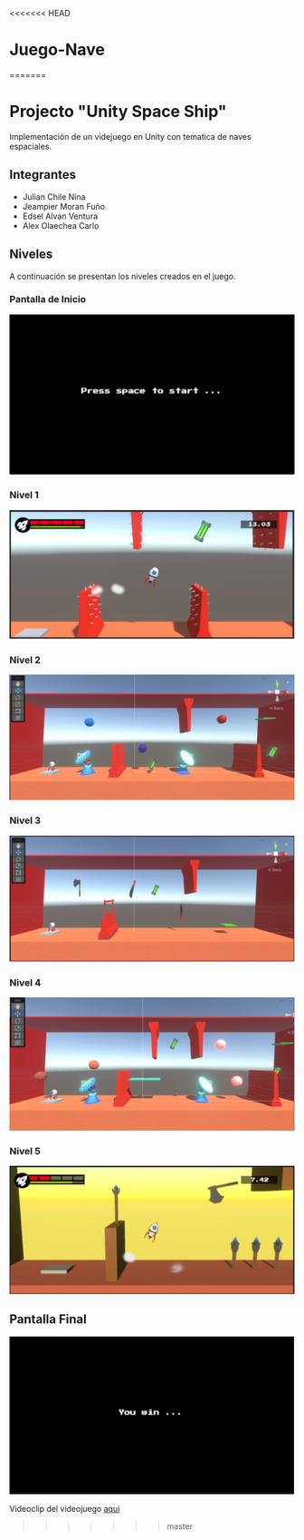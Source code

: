 <<<<<<< HEAD
# Juego-Nave
=======
# Projecto "Unity Space Ship"

Implementación de un videjuego en Unity con tematica de naves espaciales.

## Integrantes
- Julian Chile Nina
- Jeampier Moran Fuño
- Edsel Alvan Ventura
- Alex Olaechea Carlo

## Niveles
A continuación se presentan los niveles creados en el juego.
### Pantalla de Inicio
![Imagen de inicio](./imgs/init.PNG)
### Nivel 1
![Imagen nivel 1 ](./imgs/level1.PNG)
### Nivel 2
![Imagen nivel 2 ](./imgs/level2.PNG)
### Nivel 3
![Imagen nivel 3 ](./imgs/level3.PNG)
### Nivel 4
![Imagen nivel 4](./imgs/level4.PNG)
### Nivel 5
![Imagen nivel 4](./imgs/level5.PNG)
## Pantalla Final
![Imagen nivel 4](./imgs/final.PNG)

Videoclip del videojuego [aqui](https://drive.google.com/file/d/1pXJgq2AocCwSGA15y9BYvG6hGrQphh0e/view?usp=sharing) 
>>>>>>> master
